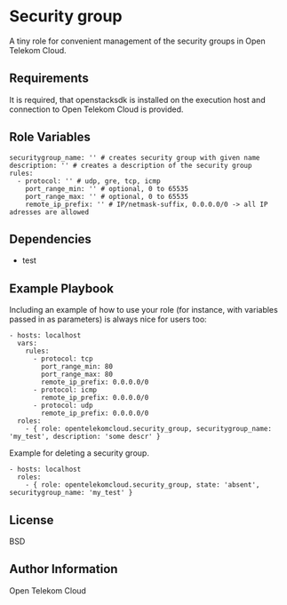 Security group
==============

A tiny role for convenient management of the security groups in Open Telekom Cloud.

Requirements
------------

It is required, that openstacksdk is installed on the execution host and connection to Open Telekom Cloud is provided.

Role Variables
--------------

    securitygroup_name: '' # creates security group with given name
    description: '' # creates a description of the security group
    rules:
      - protocol: '' # udp, gre, tcp, icmp
        port_range_min: '' # optional, 0 to 65535
        port_range_max: '' # optional, 0 to 65535
        remote_ip_prefix: '' # IP/netmask-suffix, 0.0.0.0/0 -> all IP adresses are allowed

Dependencies
------------

- test

Example Playbook
----------------

Including an example of how to use your role (for instance, with variables passed in as parameters) is always nice for users too:

    - hosts: localhost
      vars:
        rules:
          - protocol: tcp
            port_range_min: 80
            port_range_max: 80
            remote_ip_prefix: 0.0.0.0/0
          - protocol: icmp
            remote_ip_prefix: 0.0.0.0/0
          - protocol: udp
            remote_ip_prefix: 0.0.0.0/0
      roles:
        - { role: opentelekomcloud.security_group, securitygroup_name: 'my_test', description: 'some descr' }
  
Example for deleting a security group.
    
    - hosts: localhost
      roles:
        - { role: opentelekomcloud.security_group, state: 'absent', securitygroup_name: 'my_test' }

License
-------

BSD

Author Information
------------------

Open Telekom Cloud
